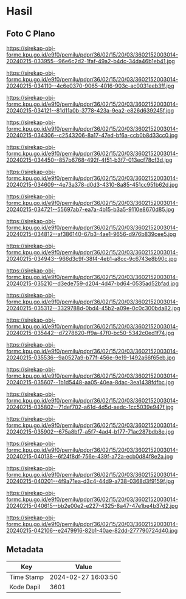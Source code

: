 # Hasil

## Foto C Plano

https://sirekap-obj-formc.kpu.go.id/e9f0/pemilu/pdpr/36/02/15/20/03/3602152003014-20240215-033955--96e6c2d2-1faf-49a2-b4dc-34da46b1eb41.jpg

https://sirekap-obj-formc.kpu.go.id/e9f0/pemilu/pdpr/36/02/15/20/03/3602152003014-20240215-034110--4c6e0370-9065-4016-903c-ac0031eeb3ff.jpg

https://sirekap-obj-formc.kpu.go.id/e9f0/pemilu/pdpr/36/02/15/20/03/3602152003014-20240215-034121--81d11a0b-3778-423a-9ea2-e826d639245f.jpg

https://sirekap-obj-formc.kpu.go.id/e9f0/pemilu/pdpr/36/02/15/20/03/3602152003014-20240215-034306--c2543206-8a17-47ed-bf6a-ccb0b8d33cc0.jpg

https://sirekap-obj-formc.kpu.go.id/e9f0/pemilu/pdpr/36/02/15/20/03/3602152003014-20240215-034450--857b6768-492f-4f51-b3f7-013ecf78cf3d.jpg

https://sirekap-obj-formc.kpu.go.id/e9f0/pemilu/pdpr/36/02/15/20/03/3602152003014-20240215-034609--4e73a378-d0d3-4310-8a85-451cc951b62d.jpg

https://sirekap-obj-formc.kpu.go.id/e9f0/pemilu/pdpr/36/02/15/20/03/3602152003014-20240215-034721--55697ab7-ea7a-4b15-b3a5-9110e8670d85.jpg

https://sirekap-obj-formc.kpu.go.id/e9f0/pemilu/pdpr/36/02/15/20/03/3602152003014-20240215-034812--af386140-67b3-4ae1-9656-d976b839cee5.jpg

https://sirekap-obj-formc.kpu.go.id/e9f0/pemilu/pdpr/36/02/15/20/03/3602152003014-20240215-034943--966d3c9f-38f4-4eb1-a8cc-9c6743e8b90c.jpg

https://sirekap-obj-formc.kpu.go.id/e9f0/pemilu/pdpr/36/02/15/20/03/3602152003014-20240215-035210--d3ede759-d204-4d47-bd64-0535ad52bfad.jpg

https://sirekap-obj-formc.kpu.go.id/e9f0/pemilu/pdpr/36/02/15/20/03/3602152003014-20240215-035312--3329788d-0bd4-45b2-a09e-0c0c300bda82.jpg

https://sirekap-obj-formc.kpu.go.id/e9f0/pemilu/pdpr/36/02/15/20/03/3602152003014-20240215-035442--d7278620-ff9a-47f0-bc50-5342c0ed1f74.jpg

https://sirekap-obj-formc.kpu.go.id/e9f0/pemilu/pdpr/36/02/15/20/03/3602152003014-20240215-035536--9a0527a9-b77f-456e-9e19-1492a66f65eb.jpg

https://sirekap-obj-formc.kpu.go.id/e9f0/pemilu/pdpr/36/02/15/20/03/3602152003014-20240215-035607--1b1d5448-aa05-40ea-8dac-3ea1438fdfbc.jpg

https://sirekap-obj-formc.kpu.go.id/e9f0/pemilu/pdpr/36/02/15/20/03/3602152003014-20240215-035802--71def702-a61d-4d5d-aedc-1cc5039e947f.jpg

https://sirekap-obj-formc.kpu.go.id/e9f0/pemilu/pdpr/36/02/15/20/03/3602152003014-20240215-035902--675a8bf7-a5f7-4ad4-b177-71ac287bdb8e.jpg

https://sirekap-obj-formc.kpu.go.id/e9f0/pemilu/pdpr/36/02/15/20/03/3602152003014-20240215-040138--6f24f8df-756e-439f-a72a-ecb0d84f8e2a.jpg

https://sirekap-obj-formc.kpu.go.id/e9f0/pemilu/pdpr/36/02/15/20/03/3602152003014-20240215-040201--4f9a71ea-d3c4-44d9-a738-0368d3f9159f.jpg

https://sirekap-obj-formc.kpu.go.id/e9f0/pemilu/pdpr/36/02/15/20/03/3602152003014-20240215-040615--bb2e00e2-e227-4325-8a47-47e1be4b37d2.jpg

https://sirekap-obj-formc.kpu.go.id/e9f0/pemilu/pdpr/36/02/15/20/03/3602152003014-20240215-042106--e2479916-82b1-40ae-82dd-277790724d40.jpg


## Metadata

| Key        | Value               |
| ---------- | ------------------- |
| Time Stamp | 2024-02-27 16:03:50 |
| Kode Dapil | 3601                |



